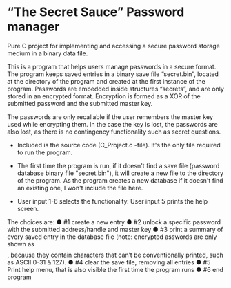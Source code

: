# “The Secret Sauce” Password manager
Pure C project for implementing and accessing a secure password storage medium in a binary data file.

This is a program that helps users manage passwords in a secure format. The program
keeps saved entries in a binary save file “secret.bin”, located at the directory of the program
and created at the first instance of the program. Passwords are embedded inside structures
“secrets”, and are only stored in an encrypted format. Encryption is formed as a XOR of the
submitted password and the submitted master key.

The passwords are only recallable if the user remembers the master key used while
encrypting them. In the case the key is lost, the passwords are also lost, as there is no
contingency functionality such as secret questions.

  - Included is the source code (C_Project.c -file). It's the only file required to run the
  program.

  - The first time the program is run, if it doesn't find a save file (password database
  binary file "secret.bin"), it will create a new file to the directory of the program. As the
  program creates a new database if it doesn't find an existing one, I won't include the
  file here.
  
  - User input 1-6 selects the functionality. User input 5 prints the help screen.
  
  The choices are:
    ● #1 create a new entry
    ● #2 unlock a specific password with the submitted address/handle and master key
    ● #3 print a summary of every saved entry in the database file (note: encrypted asswords are only shown as $$$$, because they contain characters that
         can’t be conventionally printed, such as ASCII 0-31 & 127).
    ● #4 clear the save file, removing all entries
    ● #5 Print help menu, that is also visible the first time the program runs
    ● #6 end program
